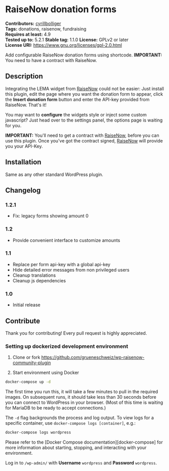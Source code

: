 # RaiseNow donation forms #
**Contributors:** [cyrillbolliger](https://profiles.wordpress.org/cyrillbolliger)  
**Tags:** donations, raisenow, fundraising  
**Requires at least:** 4.9  
**Tested up to:** 5.2.1
**Stable tag:** 1.1.0
**License:** GPLv2 or later  
**License URI:** https://www.gnu.org/licenses/gpl-2.0.html  

Add configurable RaiseNow donation forms using shortcode.
**IMPORTANT:** You need to have a contract with RaiseNow.  

## Description ##

Integrating the LEMA widget from [RaiseNow](https://raisenow.com/) could not be easier: Just install this plugin,
edit the page where you want the donation form to appear, click the **Insert donation form** button and enter the
API-key provided from RaiseNow. That's it!

You may want to **configure** the widgets style or inject some custom javascript? Just head over to the settings panel,
the options page is waiting for you.

**IMPORTANT:** You'll need to get a contract with [RaiseNow](https://raisenow.com/), before you can use this plugin.
Once you've got the contract signed, [RaiseNow](https://raisenow.com/) will provide you your API-Key.

## Installation ##

Same as any other standard WordPress plugin.

## Changelog ##

### 1.2.1 ###
* Fix: legacy forms showing amount 0 

### 1.2 ###
* Provide convenient interface to customize amounts

### 1.1 ###
* Replace per form api-key with a global api-key
* Hide detailed error messages from non privileged users
* Cleanup translations
* Cleanup js dependencies

### 1.0 ###
* Initial release

## Contribute ##

Thank you for contributing! Every pull request is highly appreciated.

### Setting up dockerized development environment

1. Clone or fork https://github.com/grueneschweiz/wp-raisenow-community-plugin

2. Start environment using Docker

```sh
docker-compose up -d
```

The first time you run this, it will take a few minutes to pull in the required
images. On subsequent runs, it should take less than 30 seconds before you can
connect to WordPress in your browser. (Most of this time is waiting for MariaDB
to be ready to accept connections.)

The `-d` flag backgrounds the process and log output. To view logs for a
specific container, use `docker-compose logs [container]`, e.g.:

```sh
docker-compose logs wordpress
```

Please refer to the [Docker Compose documentation][docker-compose] for more
information about starting, stopping, and interacting with your environment.

Log in to `/wp-admin/` with **Username** `wordpress` and **Password** `wordpress`.
###